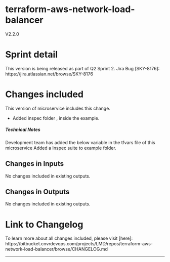# terraform-aws-network-load-balancer



V2.2.0
 

# Sprint detail
This version is being released as part of  Q2 Sprint 2.
Jira Bug [SKY-8176]: https://<company-name>jira.atlassian.net/browse/SKY-8176

 

# Changes included
This version of microservice includes this change.
- Added inspec folder , inside the example.

 
##### Technical Notes
 Development team has added the below variable in the tfvars file of this microservice
Added a Inspec suite to example folder.
 


##  Changes in Inputs  
No changes included in existing outputs.

##  Changes in Outputs 
No changes included in existing outputs.

 

# Link to Changelog
To learn more about all changes included, please visit [here]: https://bitbucket.<company-name>cnvrdevops.com/projects/LMD/repos/terraform-aws-network-load-balancer/browse/CHANGELOG.md

 

----------------------------------